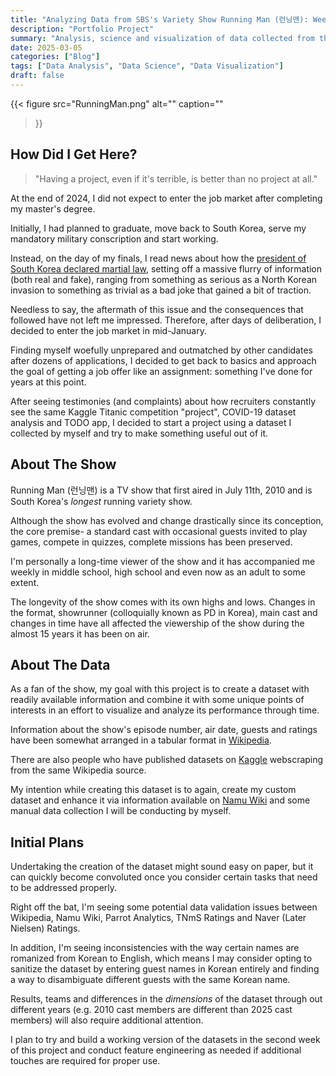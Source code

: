 ```yaml
---
title: "Analyzing Data from SBS's Variety Show Running Man (런닝맨): Week 1"
description: "Portfolio Project"
summary: "Analysis, science and visualization of data collected from the South Korean variety show 'Running Man' (런닝맨)"
date: 2025-03-05
categories: ["Blog"]
tags: ["Data Analysis", "Data Science", "Data Visualization"]
draft: false
---
```


{{< figure
src="RunningMan.png"
alt=""
caption=""
>}}

## How Did I Get Here?

> "Having a project, even if it's terrible, is better than no project at all."

At the end of 2024, I did not expect to enter the job market after completing my master's degree.

Initially, I had planned to graduate, move back to South Korea, serve my mandatory military conscription and start working.

Instead, on the day of my finals, I read news about how the [president of South Korea declared martial law](https://en.wikipedia.org/wiki/2024_South_Korean_martial_law_crisis), setting off a massive flurry of information (both real and fake), ranging from something as serious as a North Korean invasion to something as trivial as a bad joke that gained a bit of traction.

Needless to say, the aftermath of this issue and the consequences that followed have not left me impressed. Therefore, after days of deliberation, I decided to enter the job market in mid-January.

Finding myself woefully unprepared and outmatched by other candidates after dozens of applications, I decided to get back to basics and approach the goal of getting a job offer like an assignment: something I've done for years at this point.

After seeing testimonies (and complaints) about how recruiters constantly see the same Kaggle Titanic competition "project", COVID-19 dataset analysis and TODO app, I decided to start a project using a dataset I collected by myself and try to make something useful out of it.

## About The Show

Running Man (런닝맨) is a TV show that first aired in July 11th, 2010 and is South Korea's *longest* running variety show.

Although the show has evolved and change drastically since its conception, the core premise- a standard cast with occasional guests invited to play games, compete in quizzes, complete missions has been preserved.

I'm personally a long-time viewer of the show and it has accompanied me weekly in middle school, high school and even now as an adult to some extent.

The longevity of the show comes with its own highs and lows. Changes in the format, showrunner (colloquially known as PD in Korea), main cast and changes in time have all affected the viewership of the show during the almost 15 years it has been on air.

## About The Data

As a fan of the show, my goal with this project is to create a dataset with readily available information and combine it with some unique points of interests in an effort to visualize and analyze its performance through time.

Information about the show's episode number, air date, guests and ratings have been somewhat arranged in a tabular format in [Wikipedia](https://en.wikipedia.org/wiki/Running_Man_(TV_program)#Ratings).

There are also people who have published datasets on [Kaggle](https://www.kaggle.com/datasets/zeeniye/running-man-korean-show-wikipedia/data) webscraping from the same Wikipedia source.

My intention while creating this dataset is to again, create my custom dataset and enhance it via information available on [Namu Wiki](https://namu.wiki/w/%EB%9F%B0%EB%8B%9D%EB%A7%A8#s-3) and some manual data collection I will be conducting by myself.

## Initial Plans

Undertaking the creation of the dataset might sound easy on paper, but it can quickly become convoluted once you consider certain tasks that need to be addressed properly.

Right off the bat, I'm seeing some potential data validation issues between Wikipedia, Namu Wiki, Parrot Analytics, TNmS Ratings and Naver (Later Nielsen) Ratings.

In addition, I'm seeing inconsistencies with the way certain names are romanized from Korean to English, which means I may consider opting to sanitize the dataset by entering guest names in Korean entirely and finding a way to disambiguate different guests with the same Korean name.

Results, teams and differences in the *dimensions* of the dataset through out different years (e.g. 2010 cast members are different than 2025 cast members) will also require additional attention.

I plan to try and build a working version of the datasets in the second week of this project and conduct feature engineering as needed if additional touches are required for proper use.